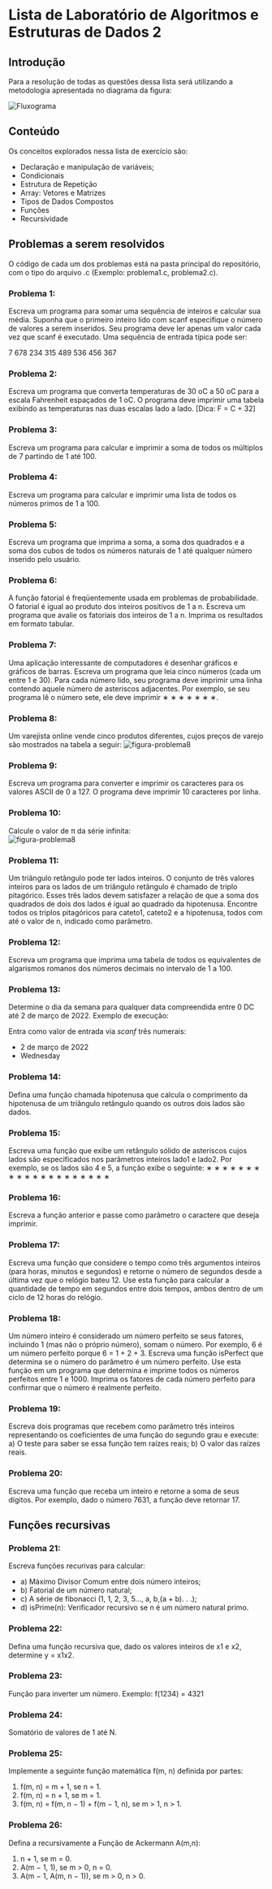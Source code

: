 # Lista de Laboratório de Algoritmos e Estruturas de Dados 2

## Introdução

Para a resolução de todas as questões dessa lista será utilizando a metodologia apresentada no diagrama da figura:

![Fluxograma](./src/images/fluxograma.png)

## Conteúdo

Os conceitos explorados nessa lista de exercício são:

- Declaração e manipulação de variáveis;
- Condicionais
- Estrutura de Repetição
- Array: Vetores e Matrizes
- Tipos de Dados Compostos
- Funções
- Recursividade

## Problemas a serem resolvidos

O código de cada um dos problemas está na pasta principal do repositório, com o tipo do arquivo .c (Exemplo: problema1.c, problema2.c).

### Problema 1:
Escreva um programa para somar uma sequência de inteiros e
calcular sua média. Suponha que o primeiro inteiro lido com scanf especifique
o número de valores a serem inseridos. Seu programa deve ler apenas um
valor cada vez que scanf é executado. Uma sequência de entrada típica pode
ser:

7 678 234 315 489 536 456 367

### Problema 2:
Escreva um programa que converta temperaturas de 30 oC a
50 oC para a escala Fahrenheit espaçados de 1
oC. O programa deve imprimir
uma tabela exibindo as temperaturas nas duas escalas lado a lado. [Dica:
F = C + 32]

### Problema 3:
Escreva um programa para calcular e imprimir a soma de todos
os múltiplos de 7 partindo de 1 até 100.

### Problema 4:
Escreva um programa para calcular e imprimir uma lista de
todos os números primos de 1 a 100.

### Problema 5: 
Escreva um programa que imprima a soma, a soma dos quadrados e a soma dos cubos de todos os números naturais de 1 até qualquer
número inserido pelo usuário.

### Problema 6:
A função fatorial é freqüentemente usada em problemas de
probabilidade. O fatorial é igual ao produto dos inteiros positivos de 1 a n.
Escreva um programa que avalie os fatoriais dos inteiros de 1 a n. Imprima
os resultados em formato tabular.

### Problema 7:
Uma aplicação interessante de computadores é desenhar gráficos e gráficos de barras. Escreva um programa que leia cinco números (cada um entre 1 e 30). Para cada número lido, seu programa deve imprimir uma linha contendo aquele número de asteriscos adjacentes. Por exemplo, se seu
programa lê o número sete, ele deve imprimir ∗ ∗ ∗ ∗ ∗ ∗ ∗.

### Problema 8:
Um varejista online vende cinco produtos diferentes, cujos preços de varejo são mostrados na tabela a seguir:
![figura-problema8](./src/images/figura-problema8.png)

### Problema 9:
Escreva um programa para converter e imprimir os caracteres
para os valores ASCII de 0 a 127. O programa deve imprimir 10 caracteres
por linha.

### Problema 10:
Calcule o valor de π da série infinita:<br>
![figura-problema8](./src/images/figura-problema10.png)

### Problema 11:
Um triângulo retângulo pode ter lados inteiros. O conjunto
de três valores inteiros para os lados de um triângulo retângulo é chamado
de triplo pitagórico. Esses três lados devem satisfazer a relação de que a
soma dos quadrados de dois dos lados é igual ao quadrado da hipotenusa.
Encontre todos os triplos pitagóricos para cateto1, cateto2 e a hipotenusa,
todos com até o valor de n, indicado como parâmetro.

### Problema 12:
Escreva um programa que imprima uma tabela de todos os
equivalentes de algarismos romanos dos números decimais no intervalo de 1
a 100.

### Problema 13:
Determine o dia da semana para qualquer data compreendida
entre 0 DC até 2 de março de 2022. Exemplo de execução:

Entra como valor de entrada via *scanf* três numerais:
- 2 de março de 2022
- Wednesday

### Problema 14:
Defina uma função chamada hipotenusa que calcula o comprimento da hipotenusa de um triângulo retângulo quando os outros dois
lados são dados.

### Problema 15:
Escreva uma função que exibe um retângulo sólido de asteriscos cujos lados são especificados nos parâmetros inteiros lado1 e lado2. Por
exemplo, se os lados são 4 e 5, a função exibe o seguinte:
∗ ∗ ∗ ∗ ∗
∗ ∗ ∗ ∗ ∗
∗ ∗ ∗ ∗ ∗
∗ ∗ ∗ ∗ ∗

### Problema 16:
Escreva a função anterior e passe como parâmetro o caractere
que deseja imprimir.

### Problema 17:
Escreva uma função que considere o tempo como três argumentos inteiros (para horas, minutos e segundos) e retorne o número de
segundos desde a última vez que o relógio bateu 12. Use esta função para calcular a quantidade de tempo em segundos entre dois tempos, ambos dentro
de um ciclo de 12 horas do relógio.

### Problema 18:
Um número inteiro é considerado um número perfeito se seus
fatores, incluindo 1 (mas não o próprio número), somam o número. Por
exemplo, 6 é um número perfeito porque 6 = 1 + 2 + 3. Escreva uma função
isPerfect que determina se o número do parâmetro é um número perfeito.
Use esta função em um programa que determina e imprime todos os números
perfeitos entre 1 e 1000. Imprima os fatores de cada número perfeito para
confirmar que o número é realmente perfeito.

### Problema 19:
Escreva dois programas que recebem como parâmetro três
inteiros representando os coeficientes de uma função do segundo grau e execute:
a) O teste para saber se essa função tem raízes reais;
b) O valor das raízes reais.

### Problema 20:
Escreva uma função que receba um inteiro e retorne a soma
de seus dígitos. Por exemplo, dado o número 7631, a função deve retornar
17.

## Funções recursivas

### Problema 21:
Escreva funções recurivas para calcular:
- a) Máximo Divisor Comum entre dois número inteiros;
- b) Fatorial de um número natural;
- c) A série de fibonacci (1, 1, 2, 3, 5..., a, b,(a + b). . .);
- d) isPrime(n): Verificador recursivo se n é um número natural primo.

### Problema 22:
Defina uma função recursiva que, dado os valores inteiros de
x1 e x2, determine y = x1x2.

### Problema 23:
Função para inverter um número. Exemplo: f(1234) = 4321

### Problema 24:
Somatório de valores de 1 até N.

### Problema 25:
Implemente a seguinte função matemática f(m, n) definida
por partes:

1. f(m, n) = m + 1, se n = 1.
2. f(m, n) = n + 1, se m = 1.
3. f(m, n) = f(m, n − 1) + f(m − 1, n), se m > 1, n > 1.

### Problema 26:
Defina a recursivamente a Função de Ackermann A(m,n):

1. n + 1, se m = 0.
2. A(m − 1, 1), se m > 0, n = 0.
3. A(m − 1, A(m, n − 1)), se m > 0, n > 0.
